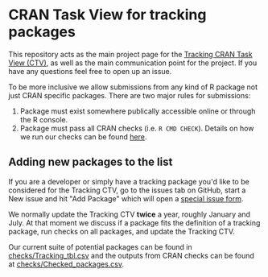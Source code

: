 # CRAN Task View for tracking packages

This repository acts as the main project page for the [Tracking CRAN Task View
(CTV)](https://cran.r-project.org/web/views/Tracking.html), as well as the main
communication point for the project. If you have any questions feel free to open
up an issue.

To be more inclusive we allow submissions from any kind of R package not just
CRAN specific packages. There are two major rules for submissions:

1. Package must exist somewhere publically accessible online or through the R
   console.
2. Package must pass all CRAN checks (i.e. `R CMD CHECK`). Details on how we run
   our checks can be found [here](checks/).


## Adding new packages to the list

If you are a developer or simply have a tracking package you'd like to be
considered for the Tracking CTV, go to the issues tab on GitHub, start a New
issue and hit "Add Package" which will open a [special issue
form](https://github.com/rociojoo/CranTaskView-Track/issues/new?assignees=&labels=use-case&template=add-package.md&title=%5BAdd+pkg%5D+Name+of+the+package+%28change+this+title%29).

We normally update the Tracking CTV **twice** a year, roughly January and
July. At that moment we discuss if a package fits the definition of a tracking
package, run checks on all packages, and update the Tracking CTV.

Our current suite of potential packages can be found in
[checks/Tracking_tbl.csv](checks/Tracking_tbl.csv) and the outputs from CRAN
checks can be found at
[checks/Checked_packages.csv](checks/Checked_packages.csv).
